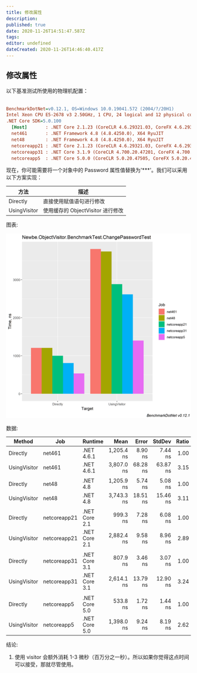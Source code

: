 ```yaml
---
title: 修改属性
description:
published: true
date: 2020-11-26T14:51:47.587Z
tags:
editor: undefined
dateCreated: 2020-11-26T14:46:40.417Z
---
```


## 修改属性

以下基准测试所使用的物理机配置：

```ini

BenchmarkDotNet=v0.12.1, OS=Windows 10.0.19041.572 (2004/?/20H1)
Intel Xeon CPU E5-2678 v3 2.50GHz, 1 CPU, 24 logical and 12 physical cores
.NET Core SDK=5.0.100
  [Host]       : .NET Core 2.1.23 (CoreCLR 4.6.29321.03, CoreFX 4.6.29321.01), X64 RyuJIT
  net461       : .NET Framework 4.8 (4.8.4250.0), X64 RyuJIT
  net48        : .NET Framework 4.8 (4.8.4250.0), X64 RyuJIT
  netcoreapp21 : .NET Core 2.1.23 (CoreCLR 4.6.29321.03, CoreFX 4.6.29321.01), X64 RyuJIT
  netcoreapp31 : .NET Core 3.1.9 (CoreCLR 4.700.20.47201, CoreFX 4.700.20.47203), X64 RyuJIT
  netcoreapp5  : .NET Core 5.0.0 (CoreCLR 5.0.20.47505, CoreFX 5.0.20.47505), X64 RyuJIT


```

现在，你可能需要将一个对象中的 Password 属性值替换为'\*\*\*'。我们可以采用以下方案实现：

| 方法           | 描述                       |
| ------------ | ------------------------ |
| Directly     | 直接使用赋值语句进行修改             |
| UsingVisitor | 使用缓存的 ObjectVisitor 进行修改 |

图表:

![newbe.objectvisitor.benchmarktest.changepasswordtest-barplot.png](/benchmark/newbe.objectvisitor.benchmarktest.changepasswordtest-barplot.png)

数据:

| Method       | Job          | Runtime       |       Mean |    Error |   StdDev | Ratio | RatioSD | Rank |
| ------------ | ------------ | ------------- | ----------:| --------:| --------:| -----:| -------:| ----:|
| Directly     | net461       | .NET 4.6.1    | 1,205.4 ns |  8.90 ns |  7.44 ns |  1.00 |    0.00 |    1 |
| UsingVisitor | net461       | .NET 4.6.1    | 3,807.0 ns | 68.28 ns | 63.87 ns |  3.15 |    0.04 |    2 |
|              |              |               |            |          |          |       |         |      |
| Directly     | net48        | .NET 4.8      | 1,205.9 ns |  5.74 ns |  5.08 ns |  1.00 |    0.00 |    1 |
| UsingVisitor | net48        | .NET 4.8      | 3,743.3 ns | 18.51 ns | 15.46 ns |  3.11 |    0.02 |    2 |
|              |              |               |            |          |          |       |         |      |
| Directly     | netcoreapp21 | .NET Core 2.1 |   999.3 ns |  7.28 ns |  6.08 ns |  1.00 |    0.00 |    1 |
| UsingVisitor | netcoreapp21 | .NET Core 2.1 | 2,882.4 ns |  9.58 ns |  8.96 ns |  2.89 |    0.02 |    2 |
|              |              |               |            |          |          |       |         |      |
| Directly     | netcoreapp31 | .NET Core 3.1 |   807.9 ns |  3.46 ns |  3.07 ns |  1.00 |    0.00 |    1 |
| UsingVisitor | netcoreapp31 | .NET Core 3.1 | 2,614.1 ns | 13.79 ns | 12.90 ns |  3.24 |    0.02 |    2 |
|              |              |               |            |          |          |       |         |      |
| Directly     | netcoreapp5  | .NET Core 5.0 |   533.8 ns |  1.72 ns |  1.44 ns |  1.00 |    0.00 |    1 |
| UsingVisitor | netcoreapp5  | .NET Core 5.0 | 1,398.0 ns |  9.24 ns |  8.19 ns |  2.62 |    0.02 |    2 |

结论:

1. 使用 visitor 会额外消耗 1-3 微秒（百万分之一秒）。所以如果你觉得这点时间可以接受，那就尽管使用。
